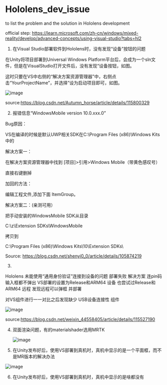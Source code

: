 # Hololens_dev_issue
to list the problem and the solution in Hololens development

official step: https://learn.microsoft.com/zh-cn/windows/mixed-reality/develop/advanced-concepts/using-visual-studio?tabs=hl2

1. 在Visual Studio部署软件到Hololens时，没有发现“设备”按钮的问题

在Unity将项目部署到Universal Windows Platform平台后，会成为一个sln文件，但是在VisualStudio打开文件后，没有发现“设备按钮，如图。

这时只要在VS中右侧的“解决方案资源管理器”中，右侧点击“YourProjectName”，并选择”设为启动项目即可，如图。

 ![image](https://github.com/yuanzero/Hololens_dev_issue/assets/26519097/0531de47-9402-433e-a74d-43d1d4fce86d)
 
source:https://blog.csdn.net/Autumn_horse/article/details/115800329

2. 报错信息“WindowsMobile  version 10.0.xxx.0”

Bug原因：

VS在编译的时候是默认UWP相关SDK在C:\Program Files (x86)\Windows Kits中的

解决方案一：

在解决方案资源管理器中找到  [项目]>引用>Windows Mobile（带黄色感叹号）

直接右键删掉

加回的方法：

编辑工程文件,添加下面 ItemGroup。

<ItemGroup>
    <SDKReference Include="WindowsMobile, Version=10.0.18362.0"/>
</ItemGroup>
解决方案二：(亲测可用）

把手动安装的WindowsMobile SDK从目录

C:\z\Extension SDKs\WindowsMobile

拷贝到

C:\Program Files (x86)\Windows Kits\10\Extension SDKs\

Source: https://blog.csdn.net/shenyi0_0/article/details/105874219

3.
Hololens 未能使用“通用身份验证”连接到设备的问题 部署失败 解决方案
连pin码输入框都不弹出
VS部署的设置为Release和ARM64 设备
也尝试过Release和ARM64 远程
发现远程可以弹框 并部署

对VS组件进行一一对比之后发现缺少 USB设备连接性 组件

![image](https://github.com/yuanzero/Hololens_dev_issue/assets/26519097/4a1a26da-a2e7-4147-bf47-493451843c8e)

  source:https://blog.csdn.net/weixin_44558405/article/details/115527190

 4. 双面渲染问题，有的materialshader选用MRTK

    ![image](https://github.com/yuanzero/Hololens_dev_issue/assets/26519097/bed05fbf-c4a1-4cd1-b719-73cc705e7881)

5. 在Unity发布好后，使用VS部署到真机时，真机中显示的是一个平面框，而不是MR版本的解决办法

![image](https://github.com/yuanzero/Hololens_dev_issue/assets/26519097/4a3a44a3-6961-4814-8893-0af737a47eb8)

6. 在Unity发布好后，使用VS部署到真机时，真机中显示的是啥都没有


